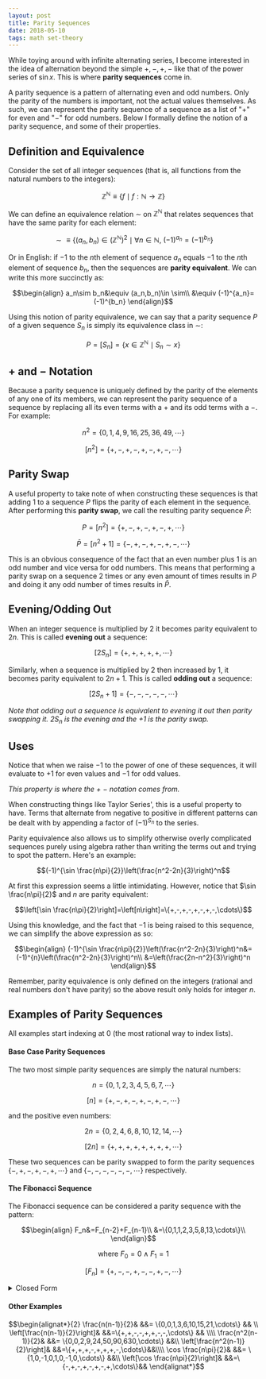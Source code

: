 ```yaml
---
layout: post
title: Parity Sequences
date: 2018-05-10
tags: math set-theory
---
```

<!--
New Date is formal reformulation of parity sequences

Thought about this when we had to find Taylor series' for certain sinusoidal functions and the terms had hard to capture patterns of negative/even terms. It is possible to capture this via more sinusoidal functions but I wanted a polynomial answer. I don't think there is a polynomial answer for the general case, and the 2 examples below are the extent of my findings.

first publish date: 2018-03-03-->

While toying around with infinite alternating series, I become interested in the idea of alternation beyond the simple $+,-,+,-$ like that of the power series of $\sin x$. This is where **parity sequences** come in.

A parity sequence is a pattern of alternating even and odd numbers. Only the parity of the numbers is important, not the actual values themselves. As such, we can represent the parity sequence of a sequence as a list of "$+$" for even and "$-$" for odd numbers. Below I formally define the notion of a parity sequence, and some of their properties.

## Definition and Equivalence
Consider the set of all integer sequences (that is, all functions from the natural numbers to the integers):

$$\mathbb{Z}^\mathbb{N}\equiv\{f\mid f:\mathbb{N}\to\mathbb{Z}\}$$

<!--more-->

We can define an equivalence relation $\sim$ on $\mathbb{Z}^\mathbb{N}$ that relates sequences that have the same parity for each element:

$$\sim\equiv\{\left(a_n,b_n\right)\in (\mathbb{Z}^\mathbb{N})^2\mid\forall n\in\mathbb{N},\ (-1)^{a_n}=(-1)^{b_n}\}$$

Or in English: if $-1$ to the $n$th element of sequence $a_n$ equals $-1$ to the $n$th element of sequence $b_n$, then the sequences are **parity equivalent**. We can write this more succinctly as:

$$\begin{align}
a_n\sim b_n&\equiv (a_n,b_n)\in \sim\\
&\equiv (-1)^{a_n}=(-1)^{b_n}
\end{align}$$

Using this notion of parity equivalence, we can say that a parity sequence $P$ of a given sequence $S_n$ is simply its equivalence class in $\sim$:

$$P=[S_n]=\{x\in \mathbb{Z}^\mathbb{N}\mid S_n\sim x\}$$

## $+$ and $-$ Notation
Because a parity sequence is uniquely defined by the parity of the elements of any one of its members, we can represent the parity sequence of a sequence by replacing all its even terms with a $+$ and its odd terms with a $-$. For example:

$$n^2=\{0,1,4,9,16,25,36,49,\cdots\}$$

$$[n^2]=\{+,-,+,-,+,-,+,-,\cdots\}$$

## Parity Swap
A useful property to take note of when constructing these sequences is that adding $1$ to a sequence $P$ flips the parity of each element in the sequence. After performing this **parity swap**, we call the resulting parity sequence $\bar{P}$:

$$P=[n^2]=\{+,-,+,-,+,-,+,\cdots\}$$

$$\bar{P}=[n^2+1]=\{-,+,-,+,-,+,-,\cdots\}$$

This is an obvious consequence of the fact that an even number plus $1$ is an odd number and vice versa for odd numbers. This means that performing a parity swap on a sequence $2$ times or any even amount of times results in $P$ and doing it any odd number of times results in $\bar{P}$.

## Evening/Odding Out
When an integer sequence is multiplied by $2$ it becomes parity equivalent to $2n$. This is called **evening out** a sequence:

$$[2S_n]=\{+,+,+,+,+,\cdots\}$$

Similarly, when a sequence is multiplied by $2$ then increased by $1$, it becomes parity equivalent to $2n+1$. This is called **odding out** a sequence:

$$[2S_n+1]=\{-,-,-,-,-,\cdots\}$$

*Note that odding out a sequence is equivalent to evening it out then parity swapping it. $2S_n$ is the evening and the $+1$ is the parity swap.*

## Uses
Notice that when we raise $-1$ to the power of one of these sequences, it will evaluate to $+1$ for even values and $-1$ for odd values.

*This property is where the $+$ $-$ notation comes from.*

When constructing things like Taylor Series', this is a useful property to have. Terms that alternate from negative to positive in different patterns can be dealt with by appending a factor of $(-1)^{S_n}$ to the series.

Parity equivalence also allows us to simplify otherwise overly complicated sequences purely using algebra rather than writing the terms out and trying to spot the pattern. Here's an example:

$$(-1)^{\sin \frac{n\pi}{2}}\left(\frac{n^2-2n}{3}\right)^n$$

At first this expression seems a little intimidating. However, notice that $\sin \frac{n\pi}{2}$ and $n$ are parity equivalent:

$$\left[\sin \frac{n\pi}{2}\right]=\left[n\right]=\{+,-,+,-,+,-,+,-,\cdots\}$$

Using this knowledge, and the fact that $-1$ is being raised to this sequence, we can simplify the above expression as so:

$$\begin{align}
(-1)^{\sin \frac{n\pi}{2}}\left(\frac{n^2-2n}{3}\right)^n&=(-1)^{n}\left(\frac{n^2-2n}{3}\right)^n\\
&=\left(\frac{2n-n^2}{3}\right)^n
\end{align}$$

Remember, parity equivalence is only defined on the integers (rational and real numbers don't have parity) so the above result only holds for integer $n$.

## Examples of Parity Sequences
All examples start indexing at 0 (the most rational way to index lists).
#### Base Case Parity Sequences
The two most simple parity sequences are simply the natural numbers:

$$n=\{0,1,2,3,4,5,6,7,\cdots\}$$

$$[n]=\{+,-,+,-,+,-,+,-,\cdots\}$$

and the positive even numbers:

$$2n=\{0,2,4,6,8,10,12,14,\cdots\}$$

$$[2n]=\{+,+,+,+,+,+,+,+,\cdots\}$$

These two sequences can be parity swapped to form the parity sequences $\{-,+,-,+,-,+,\cdots\}$ and $\{-,-,-,-,-,-,\cdots\}$ respectively.

#### The Fibonacci Sequence
The Fibonacci sequence can be considered a parity sequence with the pattern:

$$\begin{align}
F_n&=F_{n-2}+F_{n-1}\\
&=\{0,1,1,2,3,5,8,13,\cdots\}\\
\end{align}$$

$$\text{where } F_0=0 \land F_1 = 1$$

$$[F_n]=\{+,-,-,+,-,-,+,-,\cdots\}$$

<details>
  <summary>Closed Form</summary>
  <p>

  $$\begin{align}
  F_n=\frac{\phi^n-\psi^n}{\sqrt 5}&=\{0,1,1,2,3,5,8,13,\cdots\}
  \end{align}$$

  $$[F_n]=\{+,-,-,+,-,-,+,-,\cdots\}$$

  $$\begin{align*}
  \text{where } &\phi=\frac{1+\sqrt 5}{2} \text{ (the golden ratio)}\\
  &\psi=\frac{1-\sqrt 5}{2} \text{ (the conjugate golden ratio)}
  \end{align*}$$
  </p>
</details>

#### Other Examples
$$\begin{alignat*}{2}
  \frac{n(n-1)}{2}& &&= \{0,0,1,3,6,10,15,21,\cdots\} && \\
  \left[\frac{n(n-1)}{2}\right]& &&=\{+,+,-,-,+,+,-,-,\cdots\} && \\\\
  \frac{n^2(n-1)}{2}& &&= \{0,0,2,9,24,50,90,630,\cdots\} &&\\
  \left[\frac{n^2(n-1)}{2}\right]& &&=\{+,+,+,-,+,+,+,-,\cdots\}&&\\\\
  \cos \frac{n\pi}{2}& &&= \{1,0,-1,0,1,0,-1,0,\cdots\} &&\\
  \left[\cos \frac{n\pi}{2}\right]& &&=\{-,+,-,+,-,+,-,+,\cdots\}&&
\end{alignat*}$$
